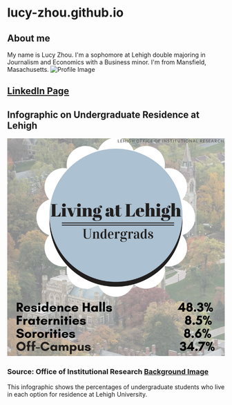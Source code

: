 # lucy-zhou.github.io
## About me
My name is Lucy Zhou. I'm a sophomore at Lehigh double majoring in Journalism and Economics with a Business minor. I'm from Mansfield, Masachusetts. 
![Profile Image](https://scontent.fagc2-1.fna.fbcdn.net/v/t1.0-9/19225080_10213821136470997_917504149604664324_n.jpg?oh=f27fe005ed8ff39a02a46e3b80040099&oe=5B26B2D0)
## [LinkedIn Page](https://www.linkedin.com/in/lucy-zhou-70434b14a/)
## Infographic on Undergraduate Residence at Lehigh 
![Lehigh Undergrad Infographic](https://github.com/lucy-zhou/lucy-zhou.github.io/blob/master/hello,.png?raw=true) 
### Source: Office of Institutional Research [Background Image](https://seedscenter.uark.edu/wp-content/uploads/sites/101/2017/09/image-for-Save-the-Date.jpg)
This infographic shows the percentages of undergraduate students who live in each option for residence at Lehigh University.
